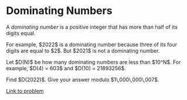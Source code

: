 # Dominating Numbers

<p>
A <i>dominating number</i> is a positive integer that has more than half of its digits equal.
</p>
<p>
For example, $2022$ is a dominating number because three of its four digits are equal to $2$. But $2021$ is not a dominating number.
</p>
<p>
Let $D(N)$ be how many dominating numbers are less than $10^N$.
For example, $D(4) = 603$ and $D(10) = 21893256$.
</p>
<p>
Find $D(2022)$. Give your answer modulo $1\,000\,000\,007$.
</p>

[Link to problem](https://projecteuler.net/problem=788)
